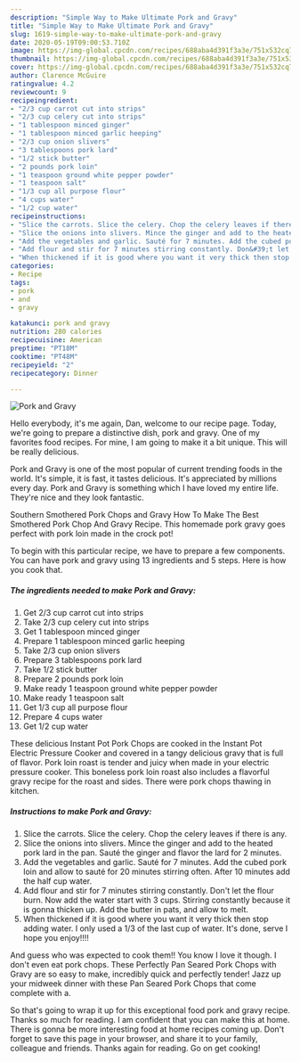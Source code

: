 ```yaml
---
description: "Simple Way to Make Ultimate Pork and Gravy"
title: "Simple Way to Make Ultimate Pork and Gravy"
slug: 1619-simple-way-to-make-ultimate-pork-and-gravy
date: 2020-05-19T09:00:53.710Z
image: https://img-global.cpcdn.com/recipes/688aba4d391f3a3e/751x532cq70/pork-and-gravy-recipe-main-photo.jpg
thumbnail: https://img-global.cpcdn.com/recipes/688aba4d391f3a3e/751x532cq70/pork-and-gravy-recipe-main-photo.jpg
cover: https://img-global.cpcdn.com/recipes/688aba4d391f3a3e/751x532cq70/pork-and-gravy-recipe-main-photo.jpg
author: Clarence McGuire
ratingvalue: 4.2
reviewcount: 9
recipeingredient:
- "2/3 cup carrot cut into strips"
- "2/3 cup celery cut into strips"
- "1 tablespoon minced ginger"
- "1 tablespoon minced garlic heeping"
- "2/3 cup onion slivers"
- "3 tablespoons pork lard"
- "1/2 stick butter"
- "2 pounds pork loin"
- "1 teaspoon ground white pepper powder"
- "1 teaspoon salt"
- "1/3 cup all purpose flour"
- "4 cups water"
- "1/2 cup water"
recipeinstructions:
- "Slice the carrots. Slice the celery. Chop the celery leaves if there is any."
- "Slice the onions into slivers. Mince the ginger and add to the heated pork lard in the pan. Sauté the ginger and flavor the lard for 2 minutes."
- "Add the vegetables and garlic. Sauté for 7 minutes. Add the cubed pork loin and allow to sauté for 20 minutes stirring often. After 10 minutes add the half cup water."
- "Add flour and stir for 7 minutes stirring constantly. Don&#39;t let the flour burn. Now add the water start with 3 cups. Stirring constantly because it is gonna thicken up. Add the butter in pats, and allow to melt."
- "When thickened if it is good where you want it very thick then stop adding water. I only used a 1/3 of the last cup of water. It&#39;s done, serve I hope you enjoy!!!!"
categories:
- Recipe
tags:
- pork
- and
- gravy

katakunci: pork and gravy 
nutrition: 280 calories
recipecuisine: American
preptime: "PT18M"
cooktime: "PT48M"
recipeyield: "2"
recipecategory: Dinner

---
```



![Pork and Gravy](https://img-global.cpcdn.com/recipes/688aba4d391f3a3e/751x532cq70/pork-and-gravy-recipe-main-photo.jpg)

Hello everybody, it's me again, Dan, welcome to our recipe page. Today, we're going to prepare a distinctive dish, pork and gravy. One of my favorites food recipes. For mine, I am going to make it a bit unique. This will be really delicious.

Pork and Gravy is one of the most popular of current trending foods in the world. It's simple, it is fast, it tastes delicious. It's appreciated by millions every day. Pork and Gravy is something which I have loved my entire life. They're nice and they look fantastic.

Southern Smothered Pork Chops and Gravy How To Make The Best Smothered Pork Chop And Gravy Recipe. This homemade pork gravy goes perfect with pork loin made in the crock pot!


To begin with this particular recipe, we have to prepare a few components. You can have pork and gravy using 13 ingredients and 5 steps. Here is how you cook that.

<!--inarticleads1-->

##### The ingredients needed to make Pork and Gravy:

1. Get 2/3 cup carrot cut into strips
1. Take 2/3 cup celery cut into strips
1. Get 1 tablespoon minced ginger
1. Prepare 1 tablespoon minced garlic heeping
1. Take 2/3 cup onion slivers
1. Prepare 3 tablespoons pork lard
1. Take 1/2 stick butter
1. Prepare 2 pounds pork loin
1. Make ready 1 teaspoon ground white pepper powder
1. Make ready 1 teaspoon salt
1. Get 1/3 cup all purpose flour
1. Prepare 4 cups water
1. Get 1/2 cup water


These delicious Instant Pot Pork Chops are cooked in the Instant Pot Electric Pressure Cooker and covered in a tangy delicious gravy that is full of flavor. Pork loin roast is tender and juicy when made in your electric pressure cooker. This boneless pork loin roast also includes a flavorful gravy recipe for the roast and sides. There were pork chops thawing in kitchen. 

<!--inarticleads2-->

##### Instructions to make Pork and Gravy:

1. Slice the carrots. Slice the celery. Chop the celery leaves if there is any.
1. Slice the onions into slivers. Mince the ginger and add to the heated pork lard in the pan. Sauté the ginger and flavor the lard for 2 minutes.
1. Add the vegetables and garlic. Sauté for 7 minutes. Add the cubed pork loin and allow to sauté for 20 minutes stirring often. After 10 minutes add the half cup water.
1. Add flour and stir for 7 minutes stirring constantly. Don&#39;t let the flour burn. Now add the water start with 3 cups. Stirring constantly because it is gonna thicken up. Add the butter in pats, and allow to melt.
1. When thickened if it is good where you want it very thick then stop adding water. I only used a 1/3 of the last cup of water. It&#39;s done, serve I hope you enjoy!!!!


And guess who was expected to cook them!! You know I love it though. I don&#39;t even eat pork chops. These Perfectly Pan Seared Pork Chops with Gravy are so easy to make, incredibly quick and perfectly tender! Jazz up your midweek dinner with these Pan Seared Pork Chops that come complete with a. 

So that's going to wrap it up for this exceptional food pork and gravy recipe. Thanks so much for reading. I am confident that you can make this at home. There is gonna be more interesting food at home recipes coming up. Don't forget to save this page in your browser, and share it to your family, colleague and friends. Thanks again for reading. Go on get cooking!
